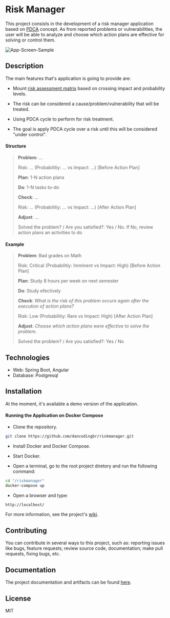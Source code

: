 # Risk Manager

This project consists in the development of a risk manager application based on [PDCA](https://www.mindtools.com/media/Diagrams/PDCA2017.jpg) concept. As from reported problems or vulnerabilities, the user will be able to analyze and choose which action plans are effective for solving or control them. 

![App-Screen-Sample](https://github.com/dancodingbr/riskmanager/blob/feature/analyze-results/docs/misc/app-screen-sample.png)

## Description

The main features that's application is going to provide are:

- Mount [risk assessment matrix](https://www.schgroup.com/wp-content/uploads/2019/07/risk1.png) based on crossing impact and probability levels.

- The risk can be considered a cause/problem/vulnerability that will be treated.

- Using PDCA cycle to perform for risk treatment.

- The goal is apply PDCA cycle over a risk until this will be considered "under control".

#### Structure

> **Problem**: ... 
>
> Risk: ... (Probabilitiy: ... vs Impact: ...) [Before Action Plan]
>
> **Plan**: 1-N action plans
>
> **Do**: 1-N tasks to-do
>
> **Check**: ... 
>
> Risk: ... (Probabilitiy: ... vs Impact: ...) [After Action Plan] 
>
> **Adjust**: ... 
>
> Solved the problem? / Are you satisfied?: Yes / No. If No, review action plans an activities to do
>

#### Example

> **Problem**: Bad grades on Math
>
> Risk: Critical (Probabilitiy: Imminent vs Impact: High) [Before Action Plan]
>
> **Plan**: Study 8 hours per week on next semester
>
> **Do**: Study efectively
>
> **Check**: _What is the risk of this problem occurs again after the execution of action plans?_
>
> Risk: Low (Probabilitiy: Rare vs Impact: High) [After Action Plan] 
>
> **Adjust**: _Choose which action plans were effective to solve the problem._
>
> Solved the problem? / Are you satisfied?: Yes / No
>

## Technologies

- Web: Spring Boot, Angular
- Database: Postgresql

## Installation

At the moment, it's available a demo version of the application.

#### Running the Application on Docker Compose

- Clone the repository.

```sh
git clone https://github.com/dancodingbr/riskmanager.git
```

- Install Docker and Docker Compose. 

- Start Docker. 

- Open a terminal, go to the root project diretory and run the following command:

```sh
cd "/riskmanager"
docker-compose up
```

- Open a browser and type:

```sh
http://localhost/
```

For more information, see the project's [wiki](https://github.com/dancodingbr/riskmanager/blob/main/docs/wiki.md).

## Contributing

You can contribute in several ways to this project, such as: reporting issues like bugs, feature requests; review source code, documentation; make pull requests, fixing bugs, etc.

## Documentation

The project documentation and artifacts can be found [here](https://github.com/dancodingbr/riskmanager/tree/main/docs).

## License

MIT


